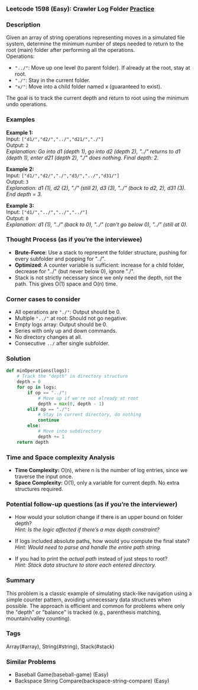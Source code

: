 ### Leetcode 1598 (Easy): Crawler Log Folder [Practice](https://leetcode.com/problems/crawler-log-folder)

### Description  
Given an array of string operations representing moves in a simulated file system, determine the minimum number of steps needed to return to the root (main) folder after performing all the operations.  
Operations:  
- `"../"`: Move up one level (to parent folder). If already at the root, stay at root.  
- `"./"`: Stay in the current folder.  
- `"x/"`: Move into a child folder named x (guaranteed to exist).  

The goal is to track the current depth and return to root using the minimum undo operations.

### Examples  

**Example 1:**  
Input: `["d1/","d2/","../","d21/","./"]`  
Output: `2`  
*Explanation: Go into d1 (depth 1), go into d2 (depth 2), "../" returns to d1 (depth 1), enter d21 (depth 2), "./" does nothing. Final depth: 2.*

**Example 2:**  
Input: `["d1/","d2/","./","d3/","../","d31/"]`  
Output: `3`  
*Explanation: d1 (1), d2 (2), "./" (still 2), d3 (3), "../" (back to d2, 2), d31 (3). End depth = 3.*

**Example 3:**  
Input: `["d1/","../","../","../"]`  
Output: `0`  
*Explanation: d1 (1), "../" (back to 0), "../" (can't go below 0), "../" (still at 0).*

### Thought Process (as if you’re the interviewee)  
- **Brute-Force**: Use a stack to represent the folder structure, pushing for every subfolder and popping for "../".  
- **Optimized**: A counter variable is sufficient: increase for a child folder, decrease for "../" (but never below 0), ignore "./".  
- Stack is not strictly necessary since we only need the depth, not the path. This gives O(1) space and O(n) time.

### Corner cases to consider  
- All operations are `"./"`: Output should be 0.
- Multiple `"../"` at root: Should not go negative.
- Empty logs array: Output should be 0.
- Series with only up and down commands.
- No directory changes at all.
- Consecutive `../` after single subfolder.

### Solution

```python
def minOperations(logs):
    # Track the "depth" in directory structure
    depth = 0
    for op in logs:
        if op == "../":
            # Move up if we're not already at root
            depth = max(0, depth - 1)
        elif op == "./":
            # Stay in current directory, do nothing
            continue
        else:
            # Move into subdirectory
            depth += 1
    return depth
```

### Time and Space complexity Analysis  

- **Time Complexity:** O(n), where n is the number of log entries, since we traverse the input once.
- **Space Complexity:** O(1), only a variable for current depth. No extra structures required.

### Potential follow-up questions (as if you’re the interviewer)  

- How would your solution change if there is an upper bound on folder depth?  
  *Hint: Is the logic affected if there’s a max depth constraint?*

- If logs included absolute paths, how would you compute the final state?  
  *Hint: Would need to parse and handle the entire path string.*

- If you had to print the *actual path* instead of just steps to root?  
  *Hint: Stack data structure to store each entered directory.*

### Summary
This problem is a classic example of simulating stack-like navigation using a simple counter pattern, avoiding unnecessary data structures when possible. The approach is efficient and common for problems where only the "depth" or "balance" is tracked (e.g., parenthesis matching, mountain/valley counting).

### Tags
Array(#array), String(#string), Stack(#stack)

### Similar Problems
- Baseball Game(baseball-game) (Easy)
- Backspace String Compare(backspace-string-compare) (Easy)